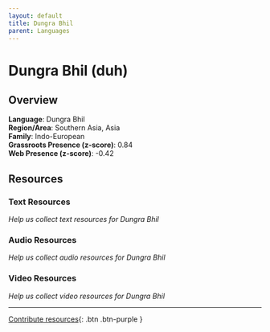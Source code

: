 ```yaml
---
layout: default
title: Dungra Bhil
parent: Languages
---
```


# Dungra Bhil (duh)

## Overview

**Language**: Dungra Bhil  
**Region/Area**: Southern Asia, Asia  
**Family**: Indo-European  
**Grassroots Presence (z-score)**: 0.84  
**Web Presence (z-score)**: -0.42  

## Resources

### Text Resources
*Help us collect text resources for Dungra Bhil*

### Audio Resources
*Help us collect audio resources for Dungra Bhil*

### Video Resources
*Help us collect video resources for Dungra Bhil*

---

[Contribute resources](https://forms.office.com/e/1SfLJx3u1r){: .btn .btn-purple }
